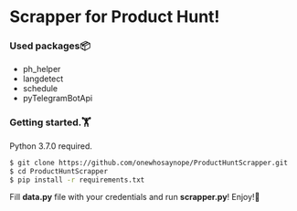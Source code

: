 # Scrapper for Product Hunt!

<h3>Used packages📦</h3>

* ph_helper
* langdetect
* schedule
* pyTelegramBotApi


<h3>Getting started.🏋️</h3> 
Python 3.7.0 required. 

```bash
$ git clone https://github.com/onewhosaynope/ProductHuntScrapper.git
$ cd ProductHuntScrapper
$ pip install -r requirements.txt
```
Fill <b>data.py</b> file with your credentials and run <b>scrapper.py</b>!
Enjoy!🌺
